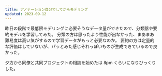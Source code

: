 ```yaml
---
title: アノテーション自分でしてからモデリング
updated: 2023-09-12
---
```


昨日の段階で最低限モデリングに必要そうなデータ量ができたので、分類器や要約モデルを学習してみた。
分類の方は思ったより性能が出なかった、まあまあ難易度は高い気がするので学習データがもっと必要なのか。
要約の方は定量的な評価はしていないが、パッとみた感じそれっぽいものが生成できているので良かった。

夕方から同僚と共同プロジェクトの相談を始めたは 8pm くらいになりびっくりした。

